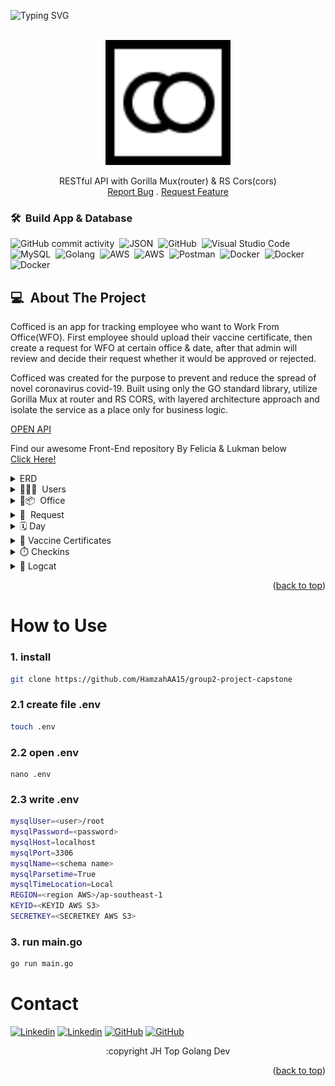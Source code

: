 ![Typing SVG](https://readme-typing-svg.herokuapp.com/?color=%23F79251&size=50&width=1100&height=100&lines=Cofficed+-+New+Normal+Tracker+App)

<!-- PROJECT LOGO -->
<br/>
<div align="center">
  <a href="">
    <img src="images/Logo-black.png" alt="Logo" height="200" width="200">
  </a>
  <p align="center">
    RESTful API with Gorilla Mux(router) & RS Cors(cors)
    </br>
    <a href="https://github.com/HamzahAA15/group2-project-capstone/issues">Report Bug</a>
    .
    <a href="https://github.com/HamzahAA15/group2-project-capstone/issues">Request Feature</a>

  </p>
</div>

### 🛠 &nbsp;Build App & Database

![GitHub commit activity](https://img.shields.io/github/commit-activity/m/HamzahAA15/group2-project-capstone)&nbsp;
![JSON](https://img.shields.io/badge/-JSON-05122A?style=flat&logo=json&logoColor=000000)&nbsp;
![GitHub](https://img.shields.io/badge/-GitHub-05122A?style=flat&logo=github)&nbsp;
![Visual Studio Code](https://img.shields.io/badge/-Visual%20Studio%20Code-05122A?style=flat&logo=visual-studio-code&logoColor=007ACC)&nbsp;
![MySQL](https://img.shields.io/badge/-MySQL-05122A?style=flat&logo=mysql&logoColor=4479A1)&nbsp;
![Golang](https://img.shields.io/badge/-Golang-05122A?style=flat&logo=go&logoColor=4479A1)&nbsp;
![AWS](https://img.shields.io/badge/-AWS-05122A?style=flat&logo=amazon)&nbsp;
![AWS](https://img.shields.io/badge/-AWS_S3-05122A?style=flat&logo=amazons3)&nbsp;
![Postman](https://img.shields.io/badge/-Postman-05122A?style=flat&logo=postman)&nbsp;
![Docker](https://img.shields.io/badge/-Docker-05122A?style=flat&logo=docker)&nbsp;
![Docker](https://img.shields.io/badge/-GorillaMux-05122A?style=flat&logo=gorilla)&nbsp;
![Docker](https://img.shields.io/badge/-RSCORS-05122A?style=flat)&nbsp;

<!-- ABOUT THE PROJECT -->

## 💻 &nbsp;About The Project

<p>
  Cofficed is an app for tracking employee who want to Work From Office(WFO). First employee should upload their vaccine certificate, then create a request for WFO at certain office & date, after that admin will review and decide their request whether it would be approved or rejected.
</p>

<p>
Cofficed was created for the purpose to prevent and reduce the spread of novel coronavirus covid-19. Built using only the GO standard library, utilize Gorilla Mux at router and RS CORS, with layered architecture approach and isolate the service as a place only for business logic. 
</p>

[OPEN API](https://app.swaggerhub.com/apis-docs/justjundana/Cofficed/1.2#/)

Find our awesome Front-End repository By Felicia & Lukman below
</br>
[Click Here!](https://github.com/feliciakri/cofficed)

<details>
<summary>ERD</summary>
<img src="images/capstone-project.jpg">
</details>
<details>
<summary>🧑‍💼🙎 &nbsp;Users</summary>
  
| Feature User | Endpoint | Query Param | Request Body | JWT Token | Fungsi |
| ------------ | ---------| ----------- | ------------ | --------- | ------ |
| POST         | /users/login | - | identity & password | NO | login user with identity & passwords |
| POST         | /users/register  | - | - | YES |  |
| POST         | /users/avatar  | - | avatar | YES | upload avatar for user profile |
| GET          | /users/profile | - | - | YES | get current user profile |
| PUT          | /users/ | - | password | YES | update current user profile |

</details>

<details>
<summary>🏤📦 &nbsp;Office</summary>
  
| Feature Office | Endpoint | Query Param | Request Body | JWT Token | Fungsi |
| --- | --- | --- | --- | --- | --- |
| GET | /offices/ | - | - | YES | get all offices data |

</details>

<details>
<summary>📓 &nbsp;Request</summary>

| Feature Request | Endpoint          | Query Param                                                                                                          | Request Body                         | JWT Token | Fungsi                                                         |
| --------------- | ----------------- | -------------------------------------------------------------------------------------------------------------------- | ------------------------------------ | --------- | -------------------------------------------------------------- |
| GET             | /attendances/     | employee_email(str), date_start(str(yyyy-mm-dd)), date_end(str(yyyy-mm-dd)), status(str), office_id(str), order(str) |                                      | YES       | get wfo request data based on desired query param              |
| GET             | /attendances/user | status(str), order(str)                                                                                              |                                      | YES       | get current user wfo request data based on desired query param |
| POST            | /attendances/     | -                                                                                                                    | day_id(str)                          | YES       | create wfo request data(employee)                              |
| PUT             | /attendances/     | -                                                                                                                    | day_id(str), status(str), notes(str) | YES       | update wfo request data status and notes (admin only)          |

</details>

<details>
<summary>🗓&nbsp;Day</summary>

| Feature Day | Endpoint | Query Param      | Request Body            | JWT Token       | Fungsi            |
| ----------- | -------- | ---------------- | ----------------------- | --------------- | ----------------- |
| GET         | -        | office_id & date | -                       | YES             | get all days data |
| PUT         | -        | -                | day_id(str), quota(int) | YES(only admin) | update day data   |

</details>

<details>
<summary>💉&nbsp;Vaccine Certificates</summary>

| Feature Certificates | Endpoint           | Query Param | Request Body | JWT Token       | Fungsi                                     |
| -------------------- | ------------------ | ----------- | ------------ | --------------- | ------------------------------------------ |
| GET                  | /certificates/     | -           | -            | YES(only admin) | get all employee's certificate             |
| GET                  | /certificates/user | -           | -            | YES             | get current user certificate               |
| POST                 | /certificates/     | -           | image        | YES             | upload certificate                         |
| PUT                  | /certificates/     | -           | id & status  | YES(only admin) | admin update employee's certificate status |

</details>

<details>
<summary>⏱️&nbsp;Checkins</summary>

| Feature Checkins | Endpoint    | Query Param | Request Body               | JWT Token | Fungsi                   |
| ---------------- | ----------- | ----------- | -------------------------- | --------- | ------------------------ |
| GET              | /check/     | -           | -                          | YES       | get all checkin data     |
| GET              | /check/user | -           | -                          | YES       | get checkin current user |
| POST             | /check/ins  | -           | attendance_id & temprature | YES       | -                        |
| POST             | /check/outs | -           | id & attendance_id         | YES       | -                        |

</details>

<details>
<summary>📖&nbsp;Logcat</summary>

| Feature Checkins | Endpoint      | Query Param | Request Body | JWT Token | Fungsi                          |
| ---------------- | ------------- | ----------- | ------------ | --------- | ------------------------------- |
| GET              | /logcats/     | -           | -            | YES       | get all system log data         |
| GET              | /logcats/user | -           | -            | YES       | get system log for current user |

</details>

<p align="right">(<a href="#top">back to top</a>)</p>

<!-- CONTACT -->

# How to Use

### 1. install

```bash
git clone https://github.com/HamzahAA15/group2-project-capstone
```

### 2.1 create file .env

```bash
touch .env
```

### 2.2 open .env

```
nano .env
```

### 2.3 write .env

```bash
mysqlUser=<user>/root
mysqlPassword=<password>
mysqlHost=localhost
mysqlPort=3306
mysqlName=<schema name>
mysqlParsetime=True
mysqlTimeLocation=Local
REGION=<region AWS>/ap-southeast-1
KEYID=<KEYID AWS S3>
SECRETKEY=<SECRETKEY AWS S3>
```

### 3. run main.go

```bash
go run main.go
```

# Contact

[![Linkedin](https://img.shields.io/badge/-Jundana-white?style=flat&logo=linkedin&logoColor=blue)](https://www.linkedin.com/in/jundanaalbasyir/)
[![Linkedin](https://img.shields.io/badge/-Hamzah-white?style=flat&logo=linkedin&logoColor=blue)](https://www.linkedin.com/in/hamzahaalfauzi/)
[![GitHub](https://img.shields.io/badge/-Jundana-white?style=flat&logo=github&logoColor=black)](https://github.com/justjundana)
[![GitHub](https://img.shields.io/badge/-Hamzah-white?style=flat&logo=github&logoColor=black)](https://github.com/HamzahAA15)

<p align="center">:copyright JH Top Golang Dev</p>
</h3>

<p align="right">(<a href="#top">back to top</a>)</p>
